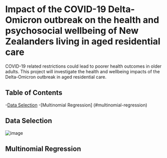 # Impact of the COVID-19 Delta-Omicron outbreak on the health and psychosocial wellbeing of New Zealanders living in aged residential care

COVID-19 related restrictions could lead to poorer health outcomes in older 
adults. This project will investigate the health and wellbeing impacts of the 
Delta-Omicron outbreak in aged residential care.

##  Table of Contents
-[Data Selection](#data-selection)
-[Multinomial Regression] (#multinomial-regression)


##  Data Selection
![image](https://user-images.githubusercontent.com/58774448/218614249-dcf41532-39f7-46fb-bef2-76749b003251.png)

## Multinomial Regression 
